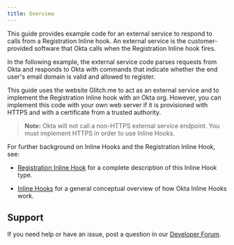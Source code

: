 ```yaml
---
title: Overview
---
```


This guide provides example code for an external service to respond to calls from a Registration Inline hook. An external service is the customer-provided software that Okta calls when the Registration Inline hook fires.

In the following example, the external service code parses requests from Okta and responds to Okta with commands that indicate whether the end user's email domain is valid and allowed to register.

This guide uses the website Glitch.me to act as an external service and to implement the Registration Inline hook with an Okta org. However, you can implement this code with your own web server if it is provisioned with HTTPS and with a certificate from a trusted authority.

>**Note:** Okta will not call a non-HTTPS external service endpoint. You must implement HTTPS in order to use Inline Hooks.

For further background on Inline Hooks and the Registration Inline Hook, see:

* [Registration Inline Hook](/docs/reference/registration-hook/) for a complete description of this Inline Hook type.

* [Inline Hooks](/docs/concepts/inline-hooks/) for a general conceptual overview of how Okta Inline Hooks work.

## Support

If you need help or have an issue, post a question in our [Developer Forum](https://devforum.okta.com).

<NextSectionLink/>
